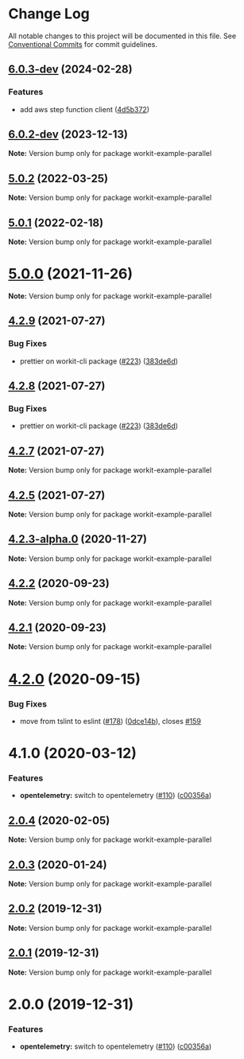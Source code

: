 # Change Log

All notable changes to this project will be documented in this file.
See [Conventional Commits](https://conventionalcommits.org) for commit guidelines.

## [6.0.3-dev](https://github.com/VilledeMontreal/workit/compare/v6.0.2-dev...v6.0.3-dev) (2024-02-28)


### Features

* add aws step function client ([4d5b372](https://github.com/VilledeMontreal/workit/commit/4d5b372b603713d4c1472c25a7aaf6bba3980c9d))





## [6.0.2-dev](https://github.com/VilledeMontreal/workit/compare/v6.0.0-dev...v6.0.2-dev) (2023-12-13)

**Note:** Version bump only for package workit-example-parallel





## [5.0.2](https://github.com/VilledeMontreal/workit/compare/v5.0.1...v5.0.2) (2022-03-25)

**Note:** Version bump only for package workit-example-parallel





## [5.0.1](https://github.com/VilledeMontreal/workit/compare/v5.0.0...v5.0.1) (2022-02-18)

**Note:** Version bump only for package workit-example-parallel





# [5.0.0](https://github.com/VilledeMontreal/workit/compare/v4.2.9...v5.0.0) (2021-11-26)

**Note:** Version bump only for package workit-example-parallel





## [4.2.9](https://github.com/VilledeMontreal/workit/compare/v4.2.5...v4.2.9) (2021-07-27)


### Bug Fixes

* prettier on workit-cli package ([#223](https://github.com/VilledeMontreal/workit/issues/223)) ([383de6d](https://github.com/VilledeMontreal/workit/commit/383de6d3890c43ca84cb54e8c20b2680447c7839))





## [4.2.8](https://github.com/VilledeMontreal/workit/compare/v4.2.5...v4.2.8) (2021-07-27)


### Bug Fixes

* prettier on workit-cli package ([#223](https://github.com/VilledeMontreal/workit/issues/223)) ([383de6d](https://github.com/VilledeMontreal/workit/commit/383de6d3890c43ca84cb54e8c20b2680447c7839))





## [4.2.7](https://github.com/VilledeMontreal/workit/compare/v4.2.5...v4.2.7) (2021-07-27)

**Note:** Version bump only for package workit-example-parallel





## [4.2.5](https://github.com/VilledeMontreal/workit/compare/v4.2.3-alpha.0...v4.2.5) (2021-07-27)

**Note:** Version bump only for package workit-example-parallel





## [4.2.3-alpha.0](https://github.com/VilledeMontreal/workit/compare/v4.2.2...v4.2.3-alpha.0) (2020-11-27)

**Note:** Version bump only for package workit-example-parallel





## [4.2.2](https://github.com/VilledeMontreal/workit/compare/v4.2.1...v4.2.2) (2020-09-23)

**Note:** Version bump only for package workit-example-parallel





## [4.2.1](https://github.com/VilledeMontreal/workit/compare/v4.2.0...v4.2.1) (2020-09-23)

**Note:** Version bump only for package workit-example-parallel





# [4.2.0](https://github.com/VilledeMontreal/workit/compare/v4.1.0...v4.2.0) (2020-09-15)


### Bug Fixes

* move from tslint to eslint ([#178](https://github.com/VilledeMontreal/workit/issues/178)) ([0dce14b](https://github.com/VilledeMontreal/workit/commit/0dce14b696649cdff886c3e7a0ffdbbd56b548d7)), closes [#159](https://github.com/VilledeMontreal/workit/issues/159)





# 4.1.0 (2020-03-12)


### Features

* **opentelemetry:** switch to opentelemetry ([#110](https://github.com/VilledeMontreal/workit/issues/110)) ([c00356a](https://github.com/VilledeMontreal/workit/commit/c00356aa4d792cfc310825d526f40f7eccb33844))





## [2.0.4](https://github.com/VilledeMontreal/workit/compare/workit-example-parallel@2.0.3...workit-example-parallel@2.0.4) (2020-02-05)

**Note:** Version bump only for package workit-example-parallel





## [2.0.3](https://github.com/VilledeMontreal/workit/compare/workit-example-parallel@2.0.2...workit-example-parallel@2.0.3) (2020-01-24)

**Note:** Version bump only for package workit-example-parallel





## [2.0.2](https://github.com/VilledeMontreal/workit/compare/workit-example-parallel@2.0.1...workit-example-parallel@2.0.2) (2019-12-31)

**Note:** Version bump only for package workit-example-parallel





## [2.0.1](https://github.com/VilledeMontreal/workit/compare/workit-example-parallel@2.0.0...workit-example-parallel@2.0.1) (2019-12-31)

**Note:** Version bump only for package workit-example-parallel





# 2.0.0 (2019-12-31)


### Features

* **opentelemetry:** switch to opentelemetry ([#110](https://github.com/VilledeMontreal/workit/issues/110)) ([c00356a](https://github.com/VilledeMontreal/workit/commit/c00356a))
